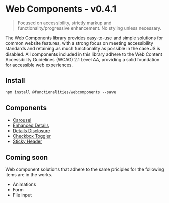 # Web Components - v0.4.1

> Focused on accessibility, strictly markup and functionality/progressive enhancement. No styling unless necessary.

The Web Components library provides easy-to-use and simple solutions for common website features, with a strong focus on meeting accessibility standards and retaining as much functionality as possible in the case JS is disabled. All components included in this library adhere to the Web Content Accessibility Guidelines (WCAG) 2.1 Level AA, providing a solid foundation for accessible web experiences.

## Install

```
npm install @functionalities/webcomponents --save
```

## Components

- [Carousel](https://github.com/WillYallop/functionalities/tree/main/packages/webcomponents/src/components/carousel)
- [Enhanced Details](https://github.com/WillYallop/functionalities/tree/main/packages/webcomponents/src/components/enhanced-details)
- [Details Disclosure](https://github.com/WillYallop/functionalities/tree/main/packages/webcomponents/src/components/detail-disclosure)
- [Checkbox Toggler](https://github.com/WillYallop/functionalities/tree/main/packages/webcomponents/src/components/checkbox-toggler)
- [Sticky Header](https://github.com/WillYallop/functionalities/tree/main/packages/webcomponents/src/components/sticky-header)


## Coming soon

Web component solutions that adhere to the same priciples for the following items are in the works.

- Animations
- Form
- File input